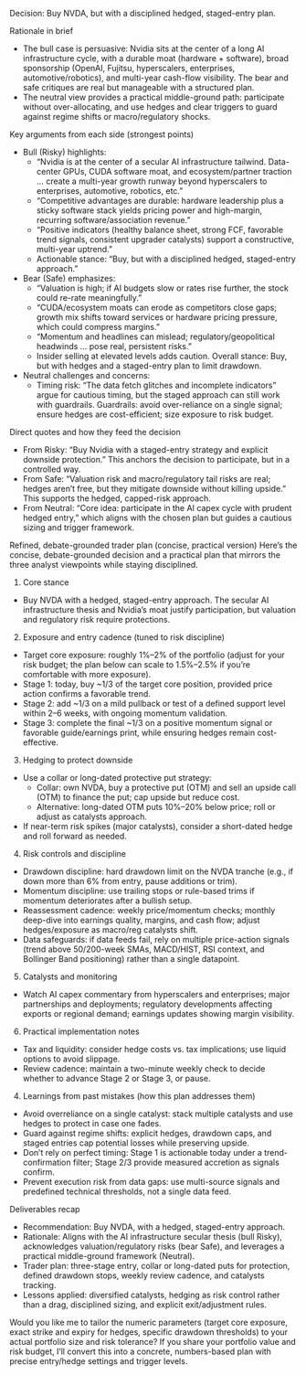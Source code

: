 Decision: Buy NVDA, but with a disciplined hedged, staged-entry plan.

Rationale in brief
- The bull case is persuasive: Nvidia sits at the center of a long AI infrastructure cycle, with a durable moat (hardware + software), broad sponsorship (OpenAI, Fujitsu, hyperscalers, enterprises, automotive/robotics), and multi-year cash-flow visibility. The bear and safe critiques are real but manageable with a structured plan.
- The neutral view provides a practical middle-ground path: participate without over-allocating, and use hedges and clear triggers to guard against regime shifts or macro/regulatory shocks.

Key arguments from each side (strongest points)
- Bull (Risky) highlights:
  - “Nvidia is at the center of a secular AI infrastructure tailwind. Data-center GPUs, CUDA software moat, and ecosystem/partner traction … create a multi-year growth runway beyond hyperscalers to enterprises, automotive, robotics, etc.”
  - “Competitive advantages are durable: hardware leadership plus a sticky software stack yields pricing power and high-margin, recurring software/association revenue.”
  - “Positive indicators (healthy balance sheet, strong FCF, favorable trend signals, consistent upgrader catalysts) support a constructive, multi-year uptrend.”
  - Actionable stance: “Buy, but with a disciplined hedged, staged-entry approach.”
- Bear (Safe) emphasizes:
  - “Valuation is high; if AI budgets slow or rates rise further, the stock could re-rate meaningfully.”
  - “CUDA/ecosystem moats can erode as competitors close gaps; growth mix shifts toward services or hardware pricing pressure, which could compress margins.”
  - “Momentum and headlines can mislead; regulatory/geopolitical headwinds … pose real, persistent risks.”
  - Insider selling at elevated levels adds caution.
  Overall stance: Buy, but with hedges and a staged-entry plan to limit drawdown.
- Neutral challenges and concerns:
  - Timing risk: “The data fetch glitches and incomplete indicators” argue for cautious timing, but the staged approach can still work with guardrails.
  Guardrails: avoid over-reliance on a single signal; ensure hedges are cost-efficient; size exposure to risk budget.

Direct quotes and how they feed the decision
- From Risky: “Buy Nvidia with a staged-entry strategy and explicit downside protection.” This anchors the decision to participate, but in a controlled way.
- From Safe: “Valuation risk and macro/regulatory tail risks are real; hedges aren’t free, but they mitigate downside without killing upside.” This supports the hedged, capped-risk approach.
- From Neutral: “Core idea: participate in the AI capex cycle with prudent hedged entry,” which aligns with the chosen plan but guides a cautious sizing and trigger framework.

Refined, debate-grounded trader plan (concise, practical version)
Here’s the concise, debate-grounded decision and a practical plan that mirrors the three analyst viewpoints while staying disciplined.

1) Core stance
- Buy NVDA with a hedged, staged-entry approach. The secular AI infrastructure thesis and Nvidia’s moat justify participation, but valuation and regulatory risk require protections.

2) Exposure and entry cadence (tuned to risk discipline)
- Target core exposure: roughly 1%–2% of the portfolio (adjust for your risk budget; the plan below can scale to 1.5%–2.5% if you’re comfortable with more exposure).
- Stage 1: today, buy ~1/3 of the target core position, provided price action confirms a favorable trend.
- Stage 2: add ~1/3 on a mild pullback or test of a defined support level within 2–6 weeks, with ongoing momentum validation.
- Stage 3: complete the final ~1/3 on a positive momentum signal or favorable guide/earnings print, while ensuring hedges remain cost-effective.

3) Hedging to protect downside
- Use a collar or long-dated protective put strategy:
  - Collar: own NVDA, buy a protective put (OTM) and sell an upside call (OTM) to finance the put; cap upside but reduce cost.
  - Alternative: long-dated OTM puts 10%–20% below price; roll or adjust as catalysts approach.
- If near-term risk spikes (major catalysts), consider a short-dated hedge and roll forward as needed.

4) Risk controls and discipline
- Drawdown discipline: hard drawdown limit on the NVDA tranche (e.g., if down more than 6% from entry, pause additions or trim).
- Momentum discipline: use trailing stops or rule-based trims if momentum deteriorates after a bullish setup.
- Reassessment cadence: weekly price/momentum checks; monthly deep-dive into earnings quality, margins, and cash flow; adjust hedges/exposure as macro/reg catalysts shift.
- Data safeguards: if data feeds fail, rely on multiple price-action signals (trend above 50/200-week SMAs, MACD/HIST, RSI context, and Bollinger Band positioning) rather than a single datapoint.

5) Catalysts and monitoring
- Watch AI capex commentary from hyperscalers and enterprises; major partnerships and deployments; regulatory developments affecting exports or regional demand; earnings updates showing margin visibility.

6) Practical implementation notes
- Tax and liquidity: consider hedge costs vs. tax implications; use liquid options to avoid slippage.
- Review cadence: maintain a two-minute weekly check to decide whether to advance Stage 2 or Stage 3, or pause.

4) Learnings from past mistakes (how this plan addresses them)
- Avoid overreliance on a single catalyst: stack multiple catalysts and use hedges to protect in case one fades.
- Guard against regime shifts: explicit hedges, drawdown caps, and staged entries cap potential losses while preserving upside.
- Don’t rely on perfect timing: Stage 1 is actionable today under a trend-confirmation filter; Stage 2/3 provide measured accretion as signals confirm.
- Prevent execution risk from data gaps: use multi-source signals and predefined technical thresholds, not a single data feed.

Deliverables recap
- Recommendation: Buy NVDA, with a hedged, staged-entry approach.
- Rationale: Aligns with the AI infrastructure secular thesis (bull Risky), acknowledges valuation/regulatory risks (bear Safe), and leverages a practical middle-ground framework (Neutral).
- Trader plan: three-stage entry, collar or long-dated puts for protection, defined drawdown stops, weekly review cadence, and catalysts tracking.
- Lessons applied: diversified catalysts, hedging as risk control rather than a drag, disciplined sizing, and explicit exit/adjustment rules.

Would you like me to tailor the numeric parameters (target core exposure, exact strike and expiry for hedges, specific drawdown thresholds) to your actual portfolio size and risk tolerance? If you share your portfolio value and risk budget, I’ll convert this into a concrete, numbers-based plan with precise entry/hedge settings and trigger levels.